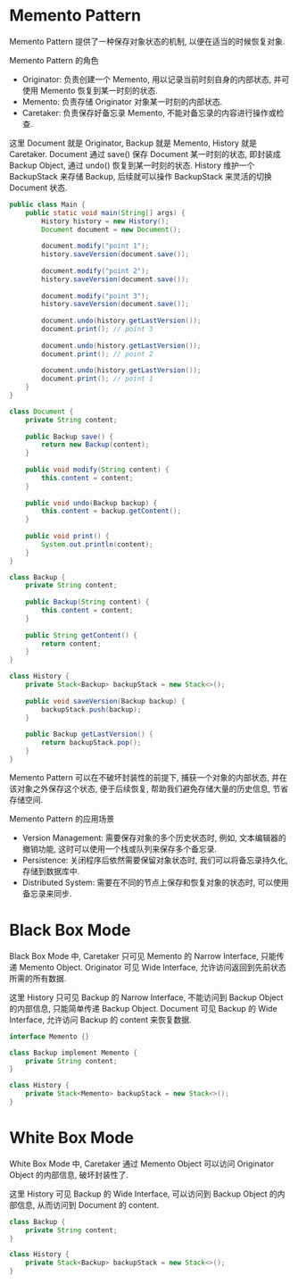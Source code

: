 # Memento Pattern

Memento Pattern 提供了一种保存对象状态的机制, 以便在适当的时候恢复对象.

Memento Pattern 的角色

- Originator: 负责创建一个 Memento, 用以记录当前时刻自身的内部状态, 并可使用 Memento 恢复到某一时刻的状态.
- Memento: 负责存储 Originator 对象某一时刻的内部状态.
- Caretaker: 负责保存好备忘录 Memento, 不能对备忘录的内容进行操作或检查.

这里 Document 就是 Originator, Backup 就是 Memento, History 就是 Caretaker. Document 通过 save() 保存 Document 某一时刻的状态, 即封装成 Backup Object, 通过 undo() 恢复到某一时刻的状态. History 维护一个 BackupStack 来存储 Backup, 后续就可以操作 BackupStack 来灵活的切换 Document 状态.

```java
public class Main {
    public static void main(String[] args) {
        History history = new History();
        Document document = new Document();
        
        document.modify("point 1");
        history.saveVersion(document.save());
        
        document.modify("point 2");
        history.saveVersion(document.save());
        
        document.modify("point 3");
        history.saveVersion(document.save());
        
        document.undo(history.getLastVersion());
        document.print(); // point 3
        
        document.undo(history.getLastVersion());
        document.print(); // point 2
        
        document.undo(history.getLastVersion());
        document.print(); // point 1
    }
}

class Document {
    private String content;
    
    public Backup save() {
        return new Backup(content);
    }
    
    public void modify(String content) {
        this.content = content;
    }
    
    public void undo(Backup backup) {
        this.content = backup.getContent();
    }
    
    public void print() {
        System.out.println(content);
    }
}

class Backup {
    private String content;
    
    public Backup(String content) {
        this.content = content;
    }
    
    public String getContent() {
        return content;
    }
}

class History {
    private Stack<Backup> backupStack = new Stack<>();
    
    public void saveVersion(Backup backup) {
        backupStack.push(backup);
    }
    
    public Backup getLastVersion() {
        return backupStack.pop();
    }
}
```

Memento Pattern 可以在不破坏封装性的前提下, 捕获一个对象的内部状态, 并在该对象之外保存这个状态, 便于后续恢复, 帮助我们避免存储大量的历史信息, 节省存储空间.

Memento Pattern 的应用场景

- Version Management: 需要保存对象的多个历史状态时, 例如, 文本编辑器的撤销功能, 这时可以使用一个栈或队列来保存多个备忘录.
- Persistence: 关闭程序后依然需要保留对象状态时, 我们可以将备忘录持久化, 存储到数据库中.
- Distributed System: 需要在不同的节点上保存和恢复对象的状态时, 可以使用备忘录来同步.

# Black Box Mode

Black Box Mode 中, Caretaker 只可见 Memento 的 Narrow Interface, 只能传递 Memento Object. Originator 可见 Wide Interface, 允许访问返回到先前状态所需的所有数据.

这里 History 只可见 Backup 的 Narrow Interface, 不能访问到 Backup Object 的内部信息, 只能简单传递 Backup Object. Document 可见 Backup 的 Wide Interface, 允许访问 Backup 的 content 来恢复数据.

```java
interface Memento {}

class Backup implement Memento {
    private String content;
}

class History {
    private Stack<Memento> backupStack = new Stack<>();
}
```

# White Box Mode

White Box Mode 中, Caretaker 通过 Memento Object 可以访问 Originator Object 的内部信息, 破坏封装性了.

这里 History 可见 Backup 的 Wide Interface, 可以访问到 Backup Object 的内部信息, 从而访问到 Document 的 content.

```java
class Backup {
    private String content;
}

class History {
    private Stack<Backup> backupStack = new Stack<>();
}
```
